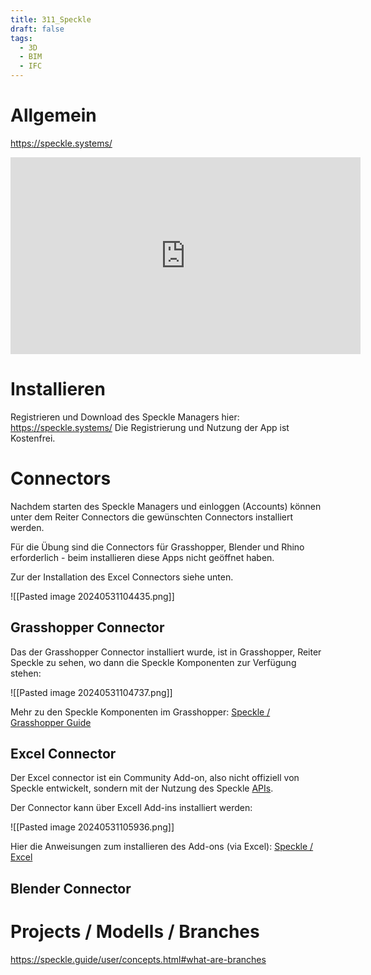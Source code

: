```yaml
---
title: 311_Speckle
draft: false
tags:
  - 3D
  - BIM
  - IFC
---
```

# Allgemein
 
https://speckle.systems/





<iframe width="560" height="315" src="https://www.youtube.com/embed/B9humiSpHzM?si=pN70b7tw9s85Nic7" title="YouTube video player" frameborder="0" allow="accelerometer; autoplay; clipboard-write; encrypted-media; gyroscope; picture-in-picture; web-share" referrerpolicy="strict-origin-when-cross-origin" allowfullscreen></iframe>



# Installieren

Registrieren und Download des Speckle Managers hier: https://speckle.systems/
Die Registrierung und Nutzung der App ist Kostenfrei.
# Connectors

Nachdem starten des Speckle Managers und einloggen (Accounts) können unter dem Reiter Connectors die gewünschten Connectors installiert werden.

Für die Übung sind die Connectors für Grasshopper, Blender und Rhino erforderlich - beim installieren diese Apps nicht geöffnet haben. 

Zur der Installation des Excel Connectors siehe unten.

![[Pasted image 20240531104435.png]]

## Grasshopper Connector

Das der Grasshopper Connector installiert wurde, ist in Grasshopper, Reiter Speckle zu sehen, wo dann die Speckle Komponenten zur Verfügung stehen:

![[Pasted image 20240531104737.png]]

Mehr zu den Speckle Komponenten im Grasshopper:
[Speckle / Grasshopper Guide](https://speckle.guide/user/grasshopper.html)


## Excel Connector
Der Excel connector ist ein Community Add-on, also nicht offiziell von Speckle entwickelt, sondern mit der Nutzung des Speckle [APIs](https://de.wikipedia.org/wiki/Programmierschnittstelle).

Der Connector kann über Excell Add-ins installiert werden:

![[Pasted image 20240531105936.png]]

Hier die Anweisungen zum installieren des Add-ons (via Excel):
[Speckle / Excel](https://speckle.systems/tag/excel/)

## Blender Connector



# Projects / Modells / Branches 



https://speckle.guide/user/concepts.html#what-are-branches




